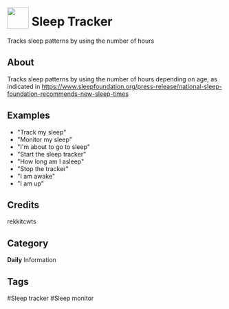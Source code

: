 # <img src='https://raw.githack.com/FortAwesome/Font-Awesome/master/svgs/solid/bed.svg' card_color='#22a7f0' width='50' height='50' style='vertical-align:bottom'/> Sleep Tracker
Tracks sleep patterns by using the number of hours

## About
Tracks sleep patterns by using the number of hours depending on age, as indicated in https://www.sleepfoundation.org/press-release/national-sleep-foundation-recommends-new-sleep-times

## Examples
* "Track my sleep"
* "Monitor my sleep"
* "I'm about to go to sleep"
* "Start the sleep tracker"
* "How long am I asleep"
* "Stop the tracker"
* "I am awake"
* "I am up"

## Credits
rekkitcwts

## Category
**Daily**
Information

## Tags
#Sleep tracker
#Sleep monitor

